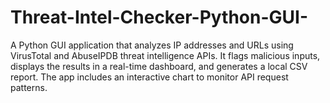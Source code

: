# Threat-Intel-Checker-Python-GUI-
A Python GUI application that analyzes IP addresses and URLs using VirusTotal and AbuseIPDB threat intelligence APIs. It flags malicious inputs, displays the results in a real-time dashboard, and generates a local CSV report. The app includes an interactive chart to monitor API request patterns.
